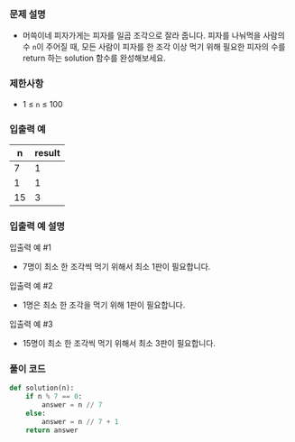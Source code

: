 ### 문제 설명

- 머쓱이네 피자가게는 피자를 일곱 조각으로 잘라 줍니다. 피자를 나눠먹을 사람의 수 `n`이 주어질 때, 모든 사람이 피자를 한 조각 이상 먹기 위해 필요한 피자의 수를 return 하는 solution 함수를 완성해보세요.

### 제한사항

- 1 ≤ `n` ≤ 100

### 입출력 예

| n | result |
| --- | --- |
| 7 | 1 |
| 1 | 1 |
| 15 | 3 |

### 입출력 예 설명

입출력 예 #1
- 7명이 최소 한 조각씩 먹기 위해서 최소 1판이 필요합니다.

입출력 예 #2
- 1명은 최소 한 조각을 먹기 위해 1판이 필요합니다.

입출력 예 #3
- 15명이 최소 한 조각씩 먹기 위해서 최소 3판이 필요합니다.

### 풀이 코드

```py
def solution(n):
    if n % 7 == 0: 			
        answer = n // 7		
    else:
        answer = n // 7 + 1 
    return answer
```